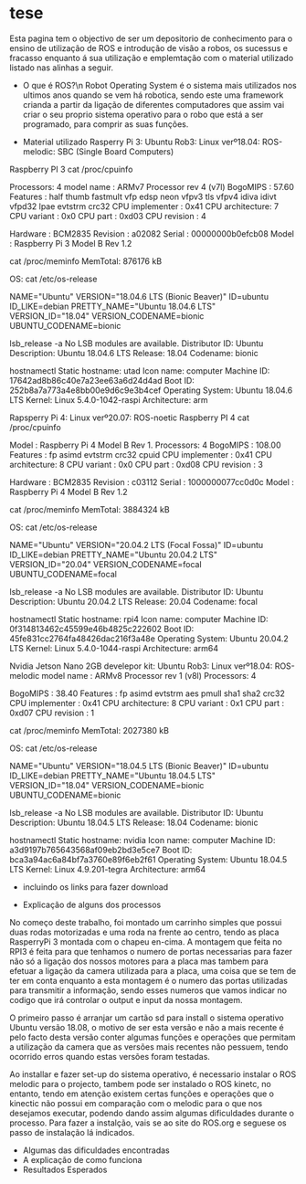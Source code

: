 # tese
Esta pagina tem o objectivo de ser um depositorio de conhecimento para o ensino de utilização de ROS e introdução de visão a robos, os sucessus e fracasso enquanto á sua utilização e emplemtação com o material utilizado listado nas alinhas a seguir.

- O que é ROS?\n
Robot Operating System é o sistema mais utilizados nos ultimos anos quando se vem há robotica, sendo este uma framework crianda a partir da ligação de diferentes computadores que assim vai criar o seu proprio sistema operativo para o robo que está a ser programado, para comprir as suas funções.

- Material utilizado
Rasperry Pi 3: Ubuntu Rob3: Linux verº18.04: ROS-melodic:
SBC (Single Board Computers)
 
Raspberry PI 3
cat /proc/cpuinfo
 
Processors: 4
model name      : ARMv7 Processor rev 4 (v7l)
BogoMIPS           : 57.60
Features              : half thumb fastmult vfp edsp neon vfpv3 tls vfpv4 idiva idivt vfpd32 lpae evtstrm crc32
CPU implementer            : 0x41
CPU architecture: 7
CPU variant        : 0x0
CPU part             : 0xd03
CPU revision       : 4
 
Hardware            : BCM2835
Revision              : a02082
Serial                    : 00000000b0efcb08
Model                  : Raspberry Pi 3 Model B Rev 1.2
 
cat /proc/meminfo
MemTotal: 876176 kB
 
OS:
cat /etc/os-release
 
NAME="Ubuntu"
VERSION="18.04.6 LTS (Bionic Beaver)"
ID=ubuntu
ID_LIKE=debian
PRETTY_NAME="Ubuntu 18.04.6 LTS"
VERSION_ID="18.04"
VERSION_CODENAME=bionic
UBUNTU_CODENAME=bionic
 
lsb_release -a
No LSB modules are available.
Distributor ID:   Ubuntu
Description:        Ubuntu 18.04.6 LTS
Release:              18.04
Codename:         bionic
 
hostnamectl
   Static hostname: utad
         Icon name: computer
        Machine ID: 17642ad8b86c40e7a23ee63a6d24d4ad
           Boot ID: 252b8a7a773a4e8bb00e9d6c9e3b4cef
  Operating System: Ubuntu 18.04.6 LTS
            Kernel: Linux 5.4.0-1042-raspi
      Architecture: arm



Rapsperry Pi 4: Linux verº20.07: ROS-noetic
Raspberry PI 4
cat /proc/cpuinfo
 
Model                  : Raspberry Pi 4 Model B Rev 1.
Processors: 4
BogoMIPS           : 108.00
Features              : fp asimd evtstrm crc32 cpuid
CPU implementer            : 0x41
CPU architecture: 8
CPU variant        : 0x0
CPU part             : 0xd08
CPU revision       : 3
 
Hardware            : BCM2835
Revision              : c03112
Serial                    : 1000000077cc0d0c
Model                  : Raspberry Pi 4 Model B Rev 1.2
 
cat /proc/meminfo
MemTotal:        3884324 kB
 
OS:
cat /etc/os-release
 
NAME="Ubuntu"
VERSION="20.04.2 LTS (Focal Fossa)"
ID=ubuntu
ID_LIKE=debian
PRETTY_NAME="Ubuntu 20.04.2 LTS"
VERSION_ID="20.04"
VERSION_CODENAME=focal
UBUNTU_CODENAME=focal
 
lsb_release -a
No LSB modules are available.
Distributor ID:   Ubuntu
Description:        Ubuntu 20.04.2 LTS
Release:              20.04
Codename:         focal
 
hostnamectl
   Static hostname: rpi4
         Icon name: computer
        Machine ID: 0f314813462c45599e46b4825c222602
           Boot ID: 45fe831cc2764fa48426dac216f3a48e
  Operating System: Ubuntu 20.04.2 LTS
            Kernel: Linux 5.4.0-1044-raspi
      Architecture: arm64

Nvidia Jetson Nano 2GB develepor kit: Ubuntu Rob3: Linux verº18.04: ROS-melodic
model name      : ARMv8 Processor rev 1 (v8l)
Processors: 4
 
BogoMIPS           : 38.40
Features              : fp asimd evtstrm aes pmull sha1 sha2 crc32
CPU implementer            : 0x41
CPU architecture: 8
CPU variant        : 0x1
CPU part             : 0xd07
CPU revision       : 1
 
cat /proc/meminfo
MemTotal:        2027380 kB
 
OS:
cat /etc/os-release
 
NAME="Ubuntu"
VERSION="18.04.5 LTS (Bionic Beaver)"
ID=ubuntu
ID_LIKE=debian
PRETTY_NAME="Ubuntu 18.04.5 LTS"
VERSION_ID="18.04"
VERSION_CODENAME=bionic
UBUNTU_CODENAME=bionic                                                                              
 
lsb_release -a
No LSB modules are available.
Distributor ID:   Ubuntu
Description:        Ubuntu 18.04.5 LTS
Release:              18.04
Codename:         bionic
 
hostnamectl
   Static hostname: nvidia
         Icon name: computer
        Machine ID: a3d9197b765643568af09eb2bd3e5ce7
           Boot ID: bca3a94ac6a84bf7a3760e89f6eb2f61
  Operating System: Ubuntu 18.04.5 LTS
            Kernel: Linux 4.9.201-tegra
      Architecture: arm64

- incluindo os links para fazer download

- Explicação de alguns dos processos

No começo deste trabalho, foi montado um carrinho simples que possui duas rodas motorizadas e uma roda na frente ao centro, tendo as placa RasperryPi 3 montada com o chapeu en-cima. A montagem que feita no RPI3 é feita para que tenhamos o numero de portas necessarias para fazer não só a ligação dos nossos motores para a placa mas tambem para efetuar a ligação da camera utilizada para a placa, uma coisa que se tem de ter em conta enquanto a esta montagem é o numero das portas utilizadas para transmitir a informação, sendo esses numeros que vamos indicar no codigo que irá controlar o output e input da nossa montagem.

O primeiro passo é arranjar um cartão sd para install o sistema operativo Ubuntu versão 18.08, o motivo de ser esta versão e não a mais recente é pelo facto desta versão conter algumas funções e operações que permitam a utilização da camera que as versões mais recentes não pessuem, tendo ocorrido erros quando estas versões foram testadas.

Ao installar e fazer set-up do sistema operativo, é necessario instalar o ROS melodic para o projecto, tambem pode ser instalado o ROS kinetc, no entanto, tendo em atenção existem certas funções e operações que o kinectic não possui em comparação com o melodic para o que nos desejamos executar, podendo dando assim algumas dificuldades durante o processo. Para fazer a instalção, vais se ao site do ROS.org e seguese os passo de instalação lá indicados.



- Algumas das dificuldades encontradas
- A explicação de como funciona
- Resultados Esperados
